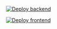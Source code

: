[![Deploy backend](https://github.com/yusufshalaby/CloudResumeChallenge/actions/workflows/backend.deploy.yml/badge.svg)](https://github.com/yusufshalaby/CloudResumeChallenge/actions/workflows/backend.deploy.yml)

[![Deploy frontend](https://github.com/yusufshalaby/CloudResumeChallenge/actions/workflows/frontend.deploy.yml/badge.svg)](https://github.com/yusufshalaby/CloudResumeChallenge/actions/workflows/frontend.deploy.yml)